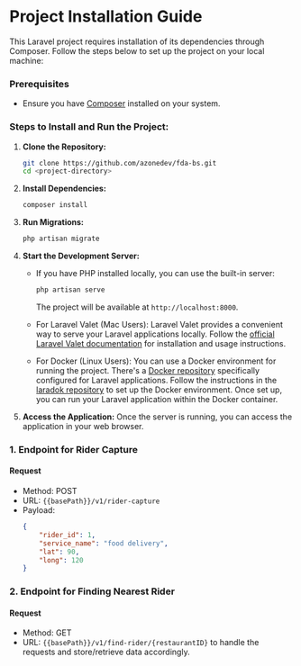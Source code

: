 # Project Installation Guide

This Laravel project requires installation of its dependencies through Composer. Follow the steps below to set up the project on your local machine:

### Prerequisites
- Ensure you have [Composer](https://getcomposer.org/) installed on your system.

### Steps to Install and Run the Project:

1. **Clone the Repository:**
   ```bash
   git clone https://github.com/azonedev/fda-bs.git
   cd <project-directory>
   ```

2. **Install Dependencies:**
   ```bash
   composer install
   ```

3. **Run Migrations:**
   ```bash
   php artisan migrate
   ```

4. **Start the Development Server:**
    - If you have PHP installed locally, you can use the built-in server:
      ```bash
      php artisan serve
      ```
      The project will be available at `http://localhost:8000`.

    - For Laravel Valet (Mac Users):
      Laravel Valet provides a convenient way to serve your Laravel applications locally.
      Follow the [official Laravel Valet documentation](https://laravel.com/docs/valet) for installation and usage instructions.

    - For Docker (Linux Users):
      You can use a Docker environment for running the project. There's a [Docker repository](https://github.com/azonedev/laradok) specifically configured for Laravel applications.
      Follow the instructions in the [laradok repository](https://github.com/azonedev/laradok) to set up the Docker environment. Once set up, you can run your Laravel application within the Docker container.

5. **Access the Application:**
   Once the server is running, you can access the application in your web browser.


   

### 1. Endpoint for Rider Capture

#### Request
- Method: POST
- URL: `{{basePath}}/v1/rider-capture`
- Payload:
  ```json
  {
      "rider_id": 1,
      "service_name": "food delivery",
      "lat": 90,
      "long": 120
  }
  ```


### 2. Endpoint for Finding Nearest Rider

#### Request
- Method: GET
- URL: `{{basePath}}/v1/find-rider/{restaurantID}`
 to handle the requests and store/retrieve data accordingly.
